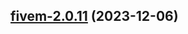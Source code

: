 

## [fivem-2.0.11](https://github.com/truecharts/charts/compare/fivem-2.0.10...fivem-2.0.11) (2023-12-06)

